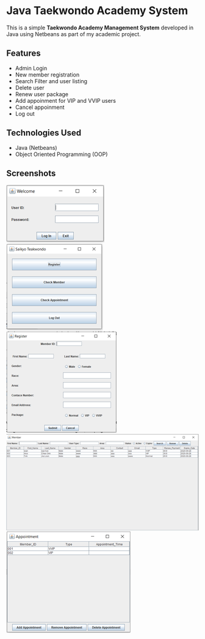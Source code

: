 # Java Taekwondo Academy System

This is a simple **Taekwondo Academy Management System** developed in Java using Netbeans as part of my academic project.

## Features

- Admin Login
- New member registration
- Search Filter and user listing
- Delete user
- Renew user package
- Add appoinment for VIP and VVIP users
- Cancel appoinment
- Log out

## Technologies Used

- Java (Netbeans)
- Object Oriented Programming (OOP)

## Screenshots

![Login Page](./screenshots/screenshots1.png)
![Menu Page](./screenshots/screenshots2.png)
![Rigister new member](./screenshots/screenshots3.png)
![Member Page](./screenshots/screenshots4.png)
![Appointment Page](./screenshots/screenshots5.png)
